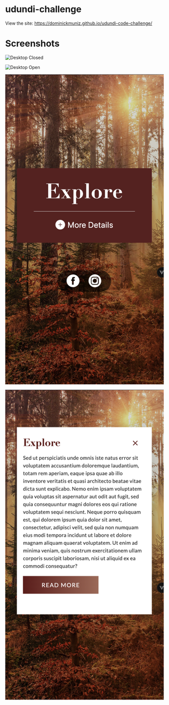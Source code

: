 # udundi-challenge

View the site: https://dominickmuniz.github.io/udundi-code-challenge/



    
# Screenshots

![Desktop Closed](readme-images/desktop-closed.png)

![Desktop Open](readme-images/desktop-open.png)

![Mobile Closed](readme-images/mobile-closed.png)

![Mobile Open](readme-images/mobile-open.png)
